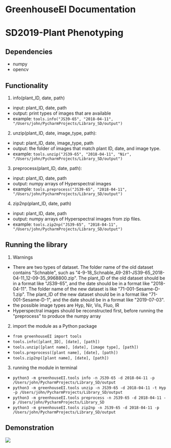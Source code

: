 # GreenhouseEI Documentation
# SD2019-Plant Phenotyping
## Dependencies
* numpy
* opencv

## Functionality
1. info(plant_ID, date, path)
* input: plant_ID, date, path
* output: print types of images that are available
* example: ```tools.info("JS39-65", "2018-04-11", "/Users/john/PycharmProjects/Library_SD/output")```
2. unzip(plant_ID, date, image_type, path):
* input: plant_ID, date, image_type, path
* output: the folder of images that match plant ID, date, and image type.
* example: ```tools.unzip("JS39-65", "2018-04-11", "Nir", "/Users/john/PycharmProjects/Library_SD/output")```
3. preprocess(plant_ID, date, path):
* input: plant_ID, date, path
* output: numpy arrays of Hyperspectral images
* example: ```tools.preprocess("JS39-65", "2018-04-11", "/Users/john/PycharmProjects/Library_SD/output")```
4. zip2np(plant_ID, date, path)
* input: plant_ID, date, path
* output: numpy arrays of Hyperspectral images from zip files.
* example: ```tools.zip2np("JS39-65", "2018-04-11", "/Users/john/PycharmProjects/Library_SD/output")```



## Running the library
1. Warnings
* There are two types of dataset. The folder name of the old dataset contains "Schnable", such as "4-9-18_Schnable_49-281-JS39-65_2018-04-11_12-09-35_9968800.zip". The plant_ID of the old dataset should be in a format like "JS39-65", and the date should be in a format like "2018-04-11". The folder name of the new dataset is like "71-001-Sesame-D-1.zip". The plant_ID of the new dataset should be in a format like "71-001-Sesame-D-1", and the date should be in a format like "2019-07-03".
* the possible image types are Hyp, Nir, Vis, Fluo, IR
* Hyperspectral images should be reconstructed first, before running the "preprocess" to produce the numpy array
2. import the module as a Python package
* `from greenhouseEI import tools`
* `tools.info([plant_ID], [date], [path])` 
* `tools.unzip([plant name], [date], [image type], [path])`
* `tools.preprocess([plant name], [date], [path])`
* `tools.zip2np([plant name], [date], [path])`
3. running the module in terminal 
* `python3 -m greenhouseEI.tools info -n JS39-65 -d 2018-04-11 -p /Users/john/PycharmProjects/Library_SD/output`
* `python3 -m greenhouseEI.tools unzip -n JS39-65 -d 2018-04-11 -t Hyp -p /Users/john/PycharmProjects/Library_SD/output`
* `python3 -m greenhouseEI.tools preprocess -n JS39-65 -d 2018-04-11 -p /Users/john/PycharmProjects/Library_SD`
* `python3 -m greenhouseEI.tools zip2np -n JS39-65 -d 2018-04-11 -p /Users/john/PycharmProjects/Library_SD/output`

## Demonstration
![](https://github.com/cseseniordesign/plant-phenotyping/blob/master/illustrations/greenhouseEI_guide.png)





